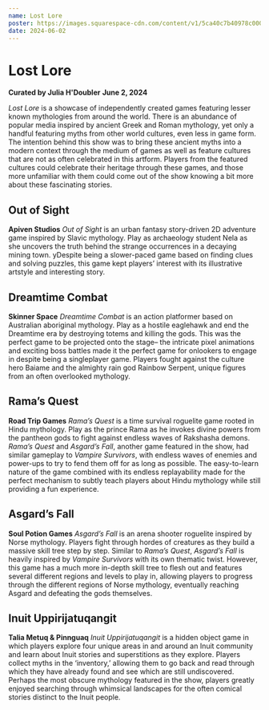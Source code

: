 ```yaml
---
name: Lost Lore
poster: https://images.squarespace-cdn.com/content/v1/5ca40c7b40978c0001458f5d/f7c9455b-566d-40f4-88a9-63b30f5cbd0f/IMG_6133+-+Karl+Hohn.png?format=2500w
date: 2024-06-02
---
```


# Lost Lore
**Curated by Julia H'Doubler**
**June 2, 2024**

*Lost Lore* is a showcase of independently created games featuring lesser known mythologies from around the world. There is an abundance of popular media inspired by ancient Greek and Roman mythology, yet only a handful featuring myths from other world cultures, even less in game form. The intention behind this show was to bring these ancient myths into a modern context through the medium of games as well as feature cultures that are not as often celebrated in this artform. Players from the featured cultures could celebrate their heritage through these games, and those more unfamiliar with them could come out of the show knowing a bit more about these fascinating stories.

## Out of Sight
**Apiven Studios**
*Out of Sight* is an urban fantasy story-driven 2D adventure game inspired by Slavic mythology. Play as archaeology student Nela as she uncovers the truth behind the strange occurrences in a decaying mining town. yDespite being a slower-paced game based on finding clues and solving puzzles, this game kept players’ interest with its illustrative artstyle and interesting story.


## Dreamtime Combat
**Skinner Space**
*Dreamtime Combat* is an action platformer based on Australian aboriginal mythology. Play as a hostile eaglehawk and end the Dreamtime era by destroying totems and killing the gods. This was the perfect game to be projected onto the stage– the intricate pixel animations and exciting boss battles made it the perfect game for onlookers to engage in despite being a singleplayer game. Players fought against the culture hero Baiame and the almighty rain god Rainbow Serpent, unique figures from an often overlooked mythology.

## Rama’s Quest
**Road Trip Games**
*Rama’s Quest* is a time survival roguelite game rooted in Hindu mythology. Play as the prince Rama as he invokes divine powers from the pantheon gods to fight against endless waves of Rakshasha demons. *Rama’s Quest* and *Asgard’s Fall*, another game featured in the show, had similar gameplay to *Vampire Survivors*, with endless waves of enemies and power-ups to try to fend them off for as long as possible. The easy-to-learn nature of the game combined with its endless replayability made for the perfect mechanism to subtly teach players about Hindu mythology while still providing a fun experience.

## Asgard’s Fall
**Soul Potion Games**
*Asgard’s Fall* is an arena shooter roguelite inspired by Norse mythology. Players fight through hordes of creatures as they build a massive skill tree step by step. Similar to *Rama’s Quest*, *Asgard’s Fall* is heavily inspired by *Vampire Survivors* with its own thematic twist. However, this game has a much more in-depth skill tree to flesh out and features several different regions and levels to play in, allowing players to progress through the different regions of Norse mythology, eventually reaching Asgard and defeating the gods themselves.

## Inuit Uppirijatuqangit
**Talia Metuq & Pinnguaq**
*Inuit Uppirijatuqangit* is a hidden object game in which players explore four unique areas in and around an Inuit community and learn about Inuit stories and superstitions as they explore. Players collect myths in the ‘inventory,’ allowing them to go back and read through which they have already found and see which are still undiscovered. Perhaps the most obscure mythology featured in the show, players greatly enjoyed searching through whimsical landscapes for the often comical stories distinct to the Inuit people.